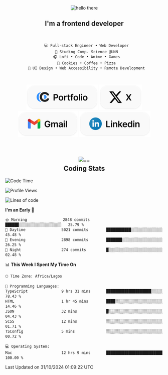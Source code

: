 <div align="center">
  
  <img src="https://readme-typing-svg.demolab.com?font=Fira+Code&weight=600&size=24&duration=4000&pause=300&color=3291FF&center=true&vCenter=true&random=false&width=300&height=24&lines=Hey+There;Hola;Namaste;Aloha;Bonjour;Konnichiwa" alt="hello there" height="36" width="300" />
  <h2>I'm a frontend developer</h2>
  
</div>

<br/>

<div align="center">
  
  ```
    💻 Full-stack Engineer • Web Developer
    💼 Studing Comp. Science @UNN
    🎧 Lofi • Code • Anime • Games
    🍪 Cookies • Coffee • Pizza
    📖 UI Design • Web Accessibility • Remote Development
  ```

</div>

<br/>

<div align="center">

  [![portfolio](./assets/badge-portfolio.svg)](https://okoyecharles.com)
  [![X](./assets/badge-x.svg)](https://x.com/okoyecharlesk)
  [![mail](./assets/badge-mail.svg)](mailto:okoyecharles509@gmail.com)
  [![linkedin](./assets/badge-linkedin.svg)](https://linkedin.com/in/okoyecharles)
  
</div>

<br/>



<div align="center">

  <h2>
    <img src="https://media.giphy.com/media/UVG0BN8TOMKkPOJS6e/giphy.gif?cid=790b7611dhvp8dydhh4r22mjr73owy4d5zzlo7s5zyk60w8s&ep=v1_stickers_search&rid=giphy.gif&ct=s" alt="--" height="50" width="50" />
    <br/>
    Coding Stats
  </h2>
  
</div>

<!--START_SECTION:waka-->
![Code Time](http://img.shields.io/badge/Code%20Time-382%20hrs%2036%20mins-blue)

![Profile Views](http://img.shields.io/badge/Profile%20Views-18-blue)

![Lines of code](https://img.shields.io/badge/From%20Hello%20World%20I%27ve%20Written-8.5%20million%20lines%20of%20code-blue)

**I'm an Early 🐤** 

```text
🌞 Morning                2848 commits        ██████░░░░░░░░░░░░░░░░░░░   25.79 % 
🌆 Daytime                5021 commits        ███████████░░░░░░░░░░░░░░   45.48 % 
🌃 Evening                2898 commits        ███████░░░░░░░░░░░░░░░░░░   26.25 % 
🌙 Night                  274 commits         █░░░░░░░░░░░░░░░░░░░░░░░░   02.48 % 
```


📊 **This Week I Spent My Time On** 

```text
🕑︎ Time Zone: Africa/Lagos

💬 Programming Languages: 
TypeScript               9 hrs 31 mins       ████████████████████░░░░░   78.43 % 
HTML                     1 hr 45 mins        ████░░░░░░░░░░░░░░░░░░░░░   14.46 % 
JSON                     32 mins             █░░░░░░░░░░░░░░░░░░░░░░░░   04.43 % 
SCSS                     12 mins             ░░░░░░░░░░░░░░░░░░░░░░░░░   01.71 % 
TSConfig                 5 mins              ░░░░░░░░░░░░░░░░░░░░░░░░░   00.72 % 

💻 Operating System: 
Mac                      12 hrs 9 mins       █████████████████████████   100.00 % 
```


 Last Updated on 31/10/2024 01:09:22 UTC
<!--END_SECTION:waka-->
